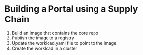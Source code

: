 # Building a Portal using a Supply Chain

1. Build an image that contains the core repo
2. Publish the image to a registry
3. Update the workload.yaml file to point to the image
4. Create the workload in a cluster
